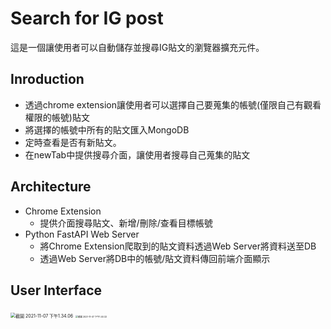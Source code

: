 # Search for IG post

這是一個讓使用者可以自動儲存並搜尋IG貼文的瀏覽器擴充元件。

## Inroduction

* 透過chrome extension讓使用者可以選擇自己要蒐集的帳號(僅限自己有觀看權限的帳號)貼文
* 將選擇的帳號中所有的貼文匯入MongoDB
* 定時查看是否有新貼文。
* 在newTab中提供搜尋介面，讓使用者搜尋自己蒐集的貼文

## Architecture

* Chrome Extension
  * 提供介面搜尋貼文、新增/刪除/查看目標帳號
* Python FastAPI Web Server
  * 將Chrome Extension爬取到的貼文資料透過Web Server將資料送至DB
  * 透過Web Server將DB中的帳號/貼文資料傳回前端介面顯示

## User Interface

<img src="/Users/zihuanxu/Desktop/截圖 2021-11-07 下午1.34.06.png" alt="截圖 2021-11-07 下午1.34.06" style="zoom: 50%;" />

<img src="/Users/zihuanxu/Desktop/截圖 2021-11-07 下午1.40.32.png" alt="截圖 2021-11-07 下午1.40.32" style="zoom:25%;" />

